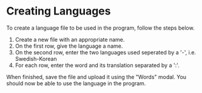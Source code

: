 # Creating Languages

To create a language file to be used in the program, follow the steps below.

1. Create a new file with an appropriate name.
2. On the first row, give the language a name.
3. On the second row, enter the two languages used seperated by a '-', i.e. Swedish-Korean
4. For each row, enter the word and its translation separated by a ':'.

When finished, save the file and upload it using the "Words" modal. You should now be able to use the language in the program.